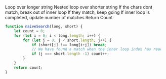 Loop over longer string
    Nested loop over shorter string
    If the chars dont match, break out of inner loop
    If they match, keep going
    If inner loop is completed, update number of matches
Return Count

```js
function naiveSearch(long, short) {
    let count = 0;
    for (let i = 0; i < long.length; i++) {
        for (let j = 0; j < short.length; j++) {
            if (short[j] !== long[i+j]) break; 
            // We have found a match when the inner loop index has reached the same length of the short string.
            if (j === short.length -1) count++;
        }
    }
    return count;
}
